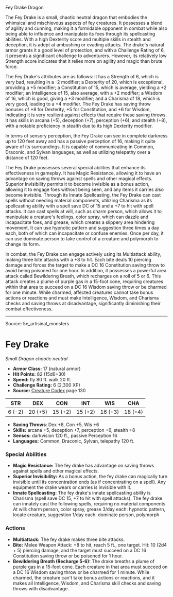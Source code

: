 <MonsterName/>Fey Drake</MonsterName>
<CreatureType/>Dragon</CreatureType>

<summary>The Fey Drake is a small, chaotic neutral dragon that embodies the whimsical and mischievous aspects of fey creatures. It possesses a blend of agility and cunning, making it a formidable opponent in combat while also being able to influence and manipulate its foes through its spellcasting abilities. With a high Dexterity score and multiple skills in stealth and deception, it is adept at ambushing or evading attacks. The drake's natural armor grants it a good level of protection, and with a Challenge Rating of 6, it presents a significant challenge to adventurers. However, its relatively low Strength score indicates that it relies more on agility and magic than brute force.</summary>

<detail>

The Fey Drake's attributes are as follows: it has a Strength of 6, which is very bad, resulting in a -2 modifier; a Dexterity of 20, which is exceptional, providing a +5 modifier; a Constitution of 15, which is average, yielding a +2 modifier; an Intelligence of 15, also average, with a +2 modifier; a Wisdom of 16, which is good, giving a +3 modifier; and a Charisma of 18, which is very good, leading to a +4 modifier. The Fey Drake has saving throw bonuses of +8 for Dexterity, +5 for Constitution, and +6 for Wisdom, indicating it is very resilient against effects that require these saving throws. It has skills in arcana (+5), deception (+7), perception (+6), and stealth (+8), with a notable proficiency in stealth due to its high Dexterity modifier.

In terms of sensory perception, the Fey Drake can see in complete darkness up to 120 feet away and has a passive perception of 16, making it quite aware of its surroundings. It is capable of communicating in Common, Draconic, and Sylvan languages, as well as utilizing telepathy over a distance of 120 feet.

The Fey Drake possesses several special abilities that enhance its effectiveness in gameplay. It has Magic Resistance, allowing it to have an advantage on saving throws against spells and other magical effects. Superior Invisibility permits it to become invisible as a bonus action, allowing it to engage foes without being seen, and any items it carries also become invisible. Through its Innate Spellcasting, the Fey Drake can cast spells without needing material components, utilizing Charisma as its spellcasting ability with a spell save DC of 15 and a +7 to hit with spell attacks. It can cast spells at will, such as charm person, which allows it to manipulate a creature's feelings, color spray, which can dazzle and incapacitate foes, and grease, which creates a slippery area hindering movement. It can use hypnotic pattern and suggestion three times a day each, both of which can incapacitate or confuse enemies. Once per day, it can use dominate person to take control of a creature and polymorph to change its form.

In combat, the Fey Drake can engage actively using its Multiattack ability, making three bite attacks with a +8 to hit. Each bite deals 10 piercing damage and forces the target to make a DC 16 Constitution saving throw to avoid being poisoned for one hour. In addition, it possesses a powerful area attack called Bewildering Breath, which recharges on a roll of 5 or 6. This attack creates a plume of purple gas in a 15-foot cone, requiring creatures within that area to succeed on a DC 16 Wisdom saving throw or be charmed for one minute. While charmed, affected creatures cannot take bonus actions or reactions and must make Intelligence, Wisdom, and Charisma checks and saving throws at disadvantage, significantly diminishing their combat effectiveness.</detail>



---

Source: 5e_artisinal_monsters

# Fey Drake

*Small* *Dragon* *chaotic neutral*

- **Armor Class:** 17 (natural armor)
- **Hit Points:** 82 (15d6+30)
- **Speed:** fly 80 ft. walk 20 ft.
- **Challenge Rating:** 6 (2,300 XP)
- **Source:** [Creature Codex](https://koboldpress.com/kpstore/product/creature-codex-for-5th-edition-dnd) page 130

| STR | DEX | CON | INT | WIS | CHA |
| --- | --- | --- | --- | --- | --- |
| 6 (-2) | 20 (+5) | 15 (+2) | 15 (+2) | 16 (+3) | 18 (+4) |

- **Saving Throws**: Dex +8, Con +5, Wis +6
- **Skills:** arcana +5, deception +7, perception +6, stealth +8
- **Senses:** darkvision 120 ft., passive Perception 16
- **Languages:** Common, Draconic, Sylvan, telepathy 120 ft.

### Special Abilities

- **Magic Resistance:** The fey drake has advantage on saving throws against spells and other magical effects.
- **Superior Invisibility:** As a bonus action, the fey drake can magically turn invisible until its concentration ends (as if concentrating on a spell). Any equipment the drake wears or carries is invisible with it.
- **Innate Spellcasting:** The fey drake's innate spellcasting ability is Charisma (spell save DC 15, +7 to hit with spell attacks). The fey drake can innately cast the following spells, requiring no material components
At will: charm person, color spray, grease
3/day each: hypnotic pattern, locate creature, suggestion
1/day each: dominate person, polymorph

### Actions

- **Multiattack:** The fey drake makes three bite attacks.
- **Bite:** Melee Weapon Attack: +8 to hit, reach 5 ft., one target. Hit: 10 (2d4 + 5) piercing damage, and the target must succeed on a DC 16 Constitution saving throw or be poisoned for 1 hour.
- **Bewildering Breath (Recharge 5-6):** The drake breaths a plume of purple gas in a 15-foot cone. Each creature in that area must succeed on a DC 16 Wisdom saving throw or be charmed for 1 minute. While charmed, the creature can't take bonus actions or reactions, and it makes all Intelligence, Wisdom, and Charisma skill checks and saving throws with disadvantage.




